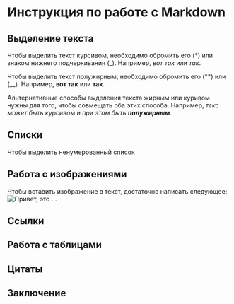 # Инструкция по работе с Markdown 
## Выделение текста 

Чтобы выделить текст курсивом, необходимо обромить его (*) или знаком нижнего подчеркивания (_). Например, *вот так* или _так_.

Чтобы выделить текст полужирным, необходимо обромить его (**) или (__). Например, **вот так** или __так__.

Альтернативные способы выделения текста жирным или куривом нужны для того, чтобы совмещать оба этих способа. Например, _текс может быть курсивом и при этом быть **полужирным**_.
## Списки 
Чтобы выделить ненумерованный список
## Работа с изображениями 

Чтобы вставить изображение в текст, достаточно написать следующее:
![Привет, это ...](Мозг.jpg)

## Ccылки
## Работа с таблицами 
## Цитаты
## Заключение 